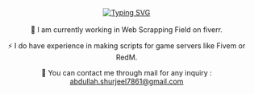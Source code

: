 <div align='center'>
<a href="https://git.io/typing-svg"><img src="https://readme-typing-svg.demolab.com?font=Fira+Code&pause=1000&width=435&lines=Hi+There+!;I+am+Muhammad+Abdullah+Shurjeel" alt="Typing SVG" /></a>
</div>
<br/>

<div align="center">
🔭 I am currently working in Web Scrapping Field on fiverr.

⚡ I do have experience in making scripts for game servers like Fivem or RedM.

💬 You can contact me through mail for any inquiry : abdullah.shurjeel7861@gmail.com

</div>

